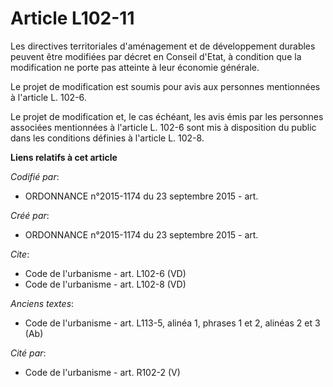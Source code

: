 # Article L102-11

Les directives territoriales d'aménagement et de développement durables peuvent être modifiées par décret en Conseil d'Etat,
à condition que la modification ne porte pas atteinte à leur économie générale. 

Le projet de modification est soumis pour avis aux personnes mentionnées à l'article L. 102-6. 

Le projet de modification et, le cas échéant, les avis émis par les personnes associées mentionnées à l'article L. 102-6 sont
mis à disposition du public dans les conditions définies à l'article L. 102-8.

**Liens relatifs à cet article**

_Codifié par_:

  - ORDONNANCE n°2015-1174 du 23 septembre 2015 - art.

_Créé par_:

  - ORDONNANCE n°2015-1174 du 23 septembre 2015 - art.

_Cite_:

  - Code de l'urbanisme - art. L102-6 (VD)
  - Code de l'urbanisme - art. L102-8 (VD)

_Anciens textes_:

  - Code de l'urbanisme - art. L113-5, alinéa 1, phrases 1 et 2, alinéas 2 et 3 (Ab)

_Cité par_:

  - Code de l'urbanisme - art. R102-2 (V)
